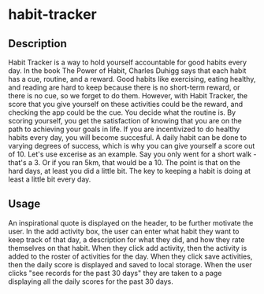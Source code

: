 # habit-tracker

## Description 
Habit Tracker is a way to hold yourself accountable for good habits every day. In the book The Power of Habit, Charles Duhigg says that each habit has a cue, routine, and a reward. 
Good habits like exercising, eating healthy, and reading are hard to keep because there is no short-term reward, or there is no cue, so we forget to do them. 
However, with Habit Tracker, the score that you give yourself on these activities could be the reward, and checking the app could be the cue. You decide what the routine is. By scoring yourself, you get the satisfaction of knowing that you are on the path to achieving your goals in life. 
If you are incentivized to do healthy habits every day, you will become succesful.
A daily habit can be done to varying degrees of success, which is why you can give yourself a score out of 10. Let's use excerise as an example.
Say you only went for a short walk - that's a 3. Or if you ran 5km, that would be a 10. The point is that on the hard days, at least you did a little bit. 
The key to keeping a habit is doing at least a little bit every day.

## Usage
An inspirational quote is displayed on the header, to be further motivate the user. In the add activity box, the user can enter what habit they want to keep track of that day, a description for what they did, and how they rate themselves on that habit. When they click add activity, then the activity is added to the roster of activities for the day. When they click save activities, then the daily score is displayed and saved to local storage. When the user clicks "see records for the past 30 days" they are taken to a page displaying all the daily scores for the past 30 days.
